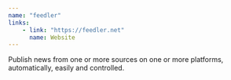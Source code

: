 ```yaml
---
name: "feedler"
links: 
    - link: "https://feedler.net"
      name: Website
---
```

<p>Publish news from one or more sources on one or more platforms, automatically, easily and controlled.</p>